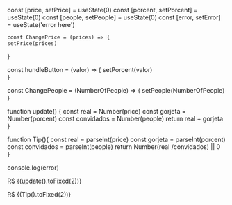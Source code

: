const [price, setPrice] = useState(0)
  const [porcent, setPorcent] = useState(0)
  const [people, setPeople] = useState(0)
  const [error, setError] = useState('error here')


    const ChangePrice = (prices) => {
    setPrice(prices)
  }

  const hundleButton = (valor) => {
    setPorcent(valor)   
  }


  const ChangePeople = (NumberOfPeople) => {
    setPeople(NumberOfPeople)
  }


   

  function update() {
    const real = Number(price)
    const gorjeta = Number(porcent)
    const convidados = Number(people)
    return real + gorjeta
  }

  function Tip(){
    const real = parseInt(price)
    const gorjeta = parseInt(porcent)
    const convidados = parseInt(people)
    return Number(real /convidados) || 0   
  }

  console.log(error)


   <p>R$ {(update().toFixed(2))}</p>
   <p>R$ {(Tip().toFixed(2))}</p>
 


  

